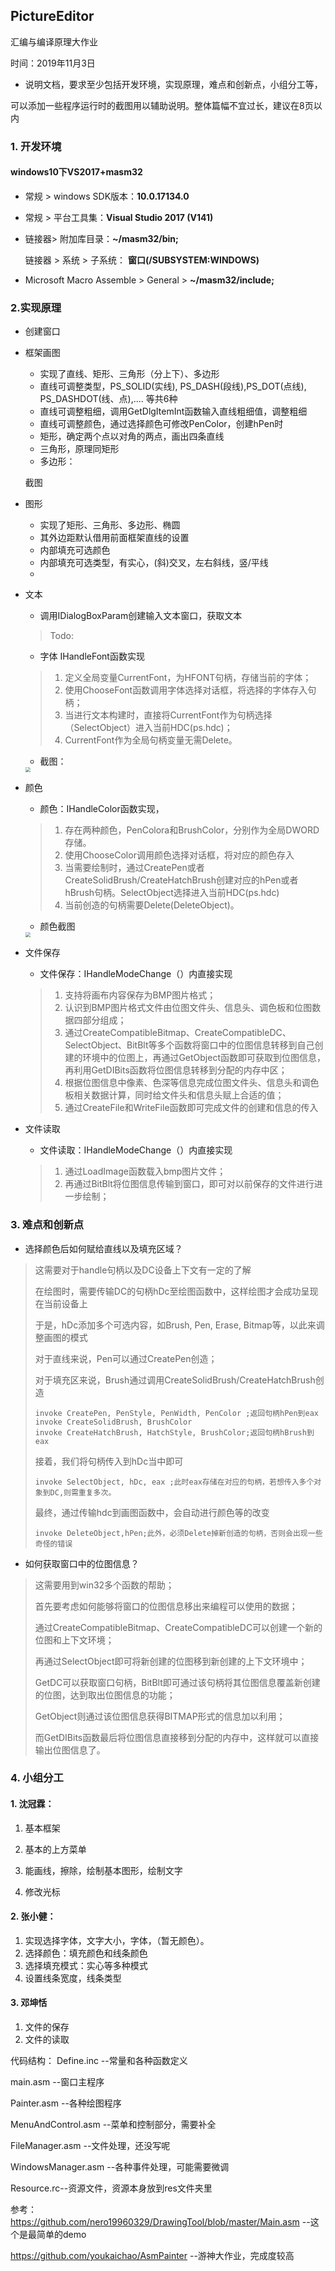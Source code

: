 ## PictureEditor

汇编与编译原理大作业

时间：2019年11月3日

- 说明文档，要求至少包括开发环境，实现原理，难点和创新点，小组分工等，

可以添加一些程序运行时的截图用以辅助说明。整体篇幅不宜过长，建议在8页以内

### 1. 开发环境

#### windows10下VS2017+masm32

+ 常规 > windows SDK版本：**10.0.17134.0**

+ 常规 > 平台工具集：**Visual Studio 2017 (V141)**

+ 链接器> 附加库目录：**~/masm32/bin;**

  链接器 > 系统 > 子系统：	**窗口(/SUBSYSTEM:WINDOWS)**

+ Microsoft  Macro Assemble > General > **~/masm32/include;**

### 2.实现原理

+ 创建窗口

+ 框架画图

  + 实现了直线、矩形、三角形（分上下）、多边形
  + 直线可调整类型，PS_SOLID(实线), PS_DASH(段线),PS_DOT(点线), PS_DASHDOT(线、点),.... 等共6种
  + 直线可调整粗细，调用GetDlgItemInt函数输入直线粗细值，调整粗细
  + 直线可调整颜色，通过选择颜色可修改PenColor，创建hPen时
  + 矩形，确定两个点以对角的两点，画出四条直线
  + 三角形，原理同矩形
  + 多边形：

  截图

+ 图形

  + 实现了矩形、三角形、多边形、椭圆
  + 其外边距默认借用前面框架直线的设置
  + 内部填充可选颜色
  + 内部填充可选类型，有实心，(斜)交叉，左右斜线，竖/平线
  + 

+ 文本

  + 调用IDialogBoxParam创建输入文本窗口，获取文本

  > Todo:  

  + 字体 IHandleFont函数实现

  >  1. 定义全局变量CurrentFont，为HFONT句柄，存储当前的字体；
  >  2. 使用ChooseFont函数调用字体选择对话框，将选择的字体存入句柄；
  >  3. 当进行文本构建时，直接将CurrentFont作为句柄选择（SelectObject）进入当前HDC(ps.hdc)；
  >  4. CurrentFont作为全局句柄变量无需Delete。

  + 截图：

  <img src="choosefont.png" style="zoom:50%;" />

+ 颜色

  + 颜色：IHandleColor函数实现，
  > 1. 存在两种颜色，PenColora和BrushColor，分别作为全局DWORD存储。
  > 2. 使用ChooseColor调用颜色选择对话框，将对应的颜色存入
  > 3. 当需要绘制时，通过CreatePen或者CreateSolidBrush/CreateHatchBrush创建对应的hPen或者hBrush句柄。SelectObject选择进入当前HDC(ps.hdc)
  > 4. 当前创造的句柄需要Delete(DeleteObject)。
  
  + 颜色截图
  
  <img src="choosecolor.png" style="zoom:50%;" />
  
+ 文件保存

  + 文件保存：IHandleModeChange（）内直接实现
  > 1. 支持将画布内容保存为BMP图片格式；
  > 2. 认识到BMP图片格式文件由位图文件头、信息头、调色板和位图数据四部分组成；
  > 3. 通过CreateCompatibleBitmap、CreateCompatibleDC、SelectObject、BitBlt等多个函数将窗口中的位图信息转移到自己创建的环境中的位图上，再通过GetObject函数即可获取到位图信息，再利用GetDIBits函数将位图信息转移到分配的内存中区；
  > 4. 根据位图信息中像素、色深等信息完成位图文件头、信息头和调色板相关数据计算，同时给文件头和信息头赋上合适的值；
  > 5. 通过CreateFile和WriteFile函数即可完成文件的创建和信息的传入
  
+ 文件读取

  + 文件读取：IHandleModeChange（）内直接实现
  > 1. 通过LoadImage函数载入bmp图片文件；
  > 2. 再通过BitBlt将位图信息传输到窗口，即可对以前保存的文件进行进一步绘制；
 

### 3. 难点和创新点

+ 选择颜色后如何赋给直线以及填充区域？

> 这需要对于handle句柄以及DC设备上下文有一定的了解
>
> 在绘图时，需要传输DC的句柄hDc至绘图函数中，这样绘图才会成功呈现在当前设备上
>
> 于是，hDc添加多个可选内容，如Brush, Pen, Erase, Bitmap等，以此来调整画图的模式
>
> 对于直线来说，Pen可以通过CreatePen创造；
>
> 对于填充区来说，Brush通过调用CreateSolidBrush/CreateHatchBrush创造
>
> ```assembly
> invoke CreatePen, PenStyle, PenWidth, PenColor ;返回句柄hPen到eax
> invoke CreateSolidBrush, BrushColor
> invoke CreateHatchBrush, HatchStyle, BrushColor;返回句柄hBrush到eax
> ```
>
> 接着，我们将句柄传入到hDc当中即可
>
> ```assembly
> invoke SelectObject, hDc, eax ;此时eax存储在对应的句柄，若想传入多个对象到DC,则需重复多次。
> ```
>
> 最终，通过传输hdc到画图函数中，会自动进行颜色等的改变
>
> ```assembly
> invoke DeleteObject,hPen;此外，必须Delete掉新创造的句柄，否则会出现一些奇怪的错误 
> ```

+ 如何获取窗口中的位图信息？

> 这需要用到win32多个函数的帮助；
>
> 首先要考虑如何能够将窗口的位图信息移出来编程可以使用的数据；
>
> 通过CreateCompatibleBitmap、CreateCompatibleDC可以创建一个新的位图和上下文环境；
>
> 再通过SelectObject即可将新创建的位图移到新创建的上下文环境中；
>
> GetDC可以获取窗口句柄，BitBlt即可通过该句柄将其位图信息覆盖新创建的位图，达到取出位图信息的功能；
>
> GetObject则通过该位图信息获得BITMAP形式的信息加以利用；
> 
> 而GetDIBits函数最后将位图信息直接移到分配的内存中，这样就可以直接输出位图信息了。



### 4. 小组分工

#### 1. 沈冠霖：

1. 基本框架

2. 基本的上方菜单

3. 能画线，擦除，绘制基本图形，绘制文字

4. 修改光标

#### 2. 张小健：

1. 实现选择字体，文字大小，字体，（暂无颜色）。
2. 选择颜色：填充颜色和线条颜色
3. 选择填充模式：实心等多种模式
4. 设置线条宽度，线条类型

#### 3. 邓坤恬

1. 文件的保存
2. 文件的读取



代码结构：
Define.inc --常量和各种函数定义

main.asm --窗口主程序

Painter.asm --各种绘图程序

MenuAndControl.asm --菜单和控制部分，需要补全

FileManager.asm --文件处理，还没写呢

WindowsManager.asm --各种事件处理，可能需要微调

Resource.rc--资源文件，资源本身放到res文件夹里





参考：https://github.com/nero19960329/DrawingTool/blob/master/Main.asm  --这个是最简单的demo

https://github.com/youkaichao/AsmPainter  --游神大作业，完成度较高
